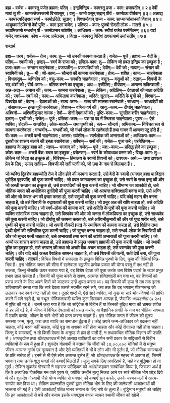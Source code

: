  **ब्रह्म** **-** **वर्चस** **-** **कामस्तु यजेत ब्रह्मण: पतिम् ।** **इन्द्रमिन्द्रिय** **-** **कामस्तु प्रजा** **-** **काम: प्रजापतीन् ॥ २॥** **देवीं मायां तु श्री** **-** **कामस्तेजस्कामो विभावसुम् ।** **वसु** **-** **कामो वसून् रुद्रान् वीर्य** **-** **कामोऽथ वीर्यवान् ॥ ३॥** **अन्नाद्य** **-** **कामस्त्वदिङ्क्षत स्वर्ग** **-** **कामोऽदिते: सुतान् ।** **विश्वान्देवान् राज्य** **-** **काम: साध्यान्संसाधको विशाम् ॥ ४॥** **आयुष्कामोऽश्विनौ देवौ पुष्टि** **-** **काम इलां यजेत् ।** **प्रतिष्ठा** **-** **काम: पुरुषो रोदसी लोक** **-** **मातरौ ॥ ५॥** **रूपाभिकामो गन्धर्वान् षी** **-** **कामोऽप्सर उर्वशीम् ।** **आधिपत्य** **-** **काम: सर्वेषां यजेत परमेष्ठिनम् ॥ ६॥** **यज्ञं यजेद् यशस्काम: कोश** **-** **काम: प्रचेतसम् ।** **विद्या** **-** **कामस्तु गिरिशं दाश्पत्यार्थ उमां सतीम् ॥ ७॥** 

**शब्दार्थ** 

**ब्रह्म—** **परम** **; वर्चस—** **तेज** **; काम: तु—** **जो उनकी कामना करता है** **; यजेत—** **पूजें** **; ब्रह्मण:—** **वेदों के** **; पतिम्—** **स्वामी को** **;** **इन्द्रम्—** **स्वर्ग के राजा को** **; इन्द्रिय-काम: तु—** **लेकिन जो प्रबल इन्द्रिय का इच्छुक है** **; प्रजा-काम:—** **सन्तान चाहनेवाला** **;** **प्रजापतीन्—** **प्रजापतियों को** **; देवीम्—** **देवी को** **; मायाम्—** **संसार की स्वामिनी को** **; तु—** **भी** **; श्री-काम:—** **सौन्दर्य की कामना** **करनेवाला** **; तेज:—** **शक्ति** **; काम:—** **चाहनेवाला** **; विभावसुम्—** **अग्निदेव को** **; वसु-काम:—** **सश्पत्ति चाहनेवाला** **; वसून्—** **वसुओं को** **; रुद्रान्—** **शिवजी के रुद्र अंशों को** **; वीर्य-काम:—** **बलिष्ठ बनने का इच्छुक** **; अथ—** **इसीलिए** **; वीर्यवान्—** **अत्यन्त** **शक्तिशाली** **; अन्न-अद्य—** **अनाज की** **; काम:—** **कामना करनेवाला** **; तु—** **लेकिन** **; अदितिम्—** **देवताओं की माता अदिति को** **;** **स्वर्ग—** **स्वर्ग की** **; काम:—** **अभिलाषा करनेवाला** **; अदिते: सुतान्—** **अदिति के पुत्रों को** **; विश्वान्—** **विश्वदेव को** **; देवान्—** **देवताओं को** **; राज्य-काम:—** **राज्य की लालसा रखनेवाले** **; साध्यान्—** **साध्यदेवों को** **; संसाधक:—** **इच्छा पूरी करनेवाला** **;** **विशाम्—** **वणिक वर्ग की** **; आयु:-काम:—** **दीर्घायु चाहनेवाला** **; अश्विनौ—** **अश्विनीकुमार नामक** **; देवौ—** **दोनों देवताओं को** **;** **पुष्टि-काम:—** **सुगठित शरीर चाहनेवाला** **; इलाम्—** **पृथ्वी को** **; यजेत्—** **पूजे** **; प्रतिष्ठा-काम:—** **यश या पद में स्थिरता** **चाहनेवाला** **; पुरुष:—** **ऐसे व्यक्ति** **; रोदसी—** **अन्तरिक्ष** **; लोक-मातरौ—** **तथा पृथ्वी को** **; रूप—** **सौन्दर्य** **; अभिकाम:—** **निश्चित रूप** **से कामना करनेवाला** **; गन्धर्वान्—** **गन्धर्वों को, जो गंधर्व लोक के रहनेवाले हैं तथा गायन में अत्यन्त पटु होते हैं** **; षी-काम:—** **अच्छी पत्नी चाहनेवाला** **; अप्सर: उर्वशीम्—** **स्वर्गलोक की अप्सराओं को** **; आधिपत्य-काम:—** **दूसरों पर शासन चलाने की** **इच्छा रखनेवाला** **; सर्वेषाम्—** **सबों की** **; यजेत—** **पूजा करे** **; परमेष्ठिनम्—** **ब्रह्माण्ड के प्रमुख ब्रह्मा को** **; यज्ञम्—** **भगवान् को** **;** **यजेत्—** **पूजे** **; यश:-काम:—** **प्रसिद्ध होने का इच्छुक** **; कोश-काम:—** **अच्छी बैंक-बचत का इच्छुक** **; प्रचेतसम्—** **स्वर्ग के** **कोषाध्यक्ष वरुण को** **; विद्या-काम: तु—** **लेकिन जो विद्या का इच्छुक हो** **; गिरिशम्—** **हिमालय के स्वामी शिवजी को** **; दाश्पत्य-** **अर्थ:—** **तथा दाश्पत्य प्रेम के लिए** **; उमाम् सतीम्—** **शिवजी की सती पत्नी को, जो उमा के नाम से विलयात हैं।** **.** 

**जो व्यक्ति निॢवशेष ब्रह्मज्योति तेज में लीन होने की कामना करता है, उसे वेदों के स्वामी** **(भगवान् ब्रह्मा या विद्वान पुरोहित बृहस्पति) की पूजा करनी चाहिए** ; **जो प्रबल कामवासना का** **इच्छुक हो, उसे स्वर्ग के राजा इन्द्र की और जो अच्छी सन्तान का इच्छुक हो, उसे प्रजापतियों** **की पूजा करनी चाहिए। जो सौभाग्य का आकांक्षी हो, उसे भौतिक जगत की अधीक्षिका** **दुर्गादेवी की पूजा करनी चाहिए। जो अत्यन्त शक्तिशाली बनना चाहे, उसे अग्नि की और जो** **केवल धन की इच्छा करता हो, उसे वसुओं की पूजा करनी चाहिए। यदि कोई महान् वीर बनना** **चाहता है, तो उसे शिवजी के रुद्रावतारों की पूजा करनी चाहिए। जो प्रचुर अन्न की राशि चाहता** **हो, उसे अदिति की पूजा करनी चाहिए। जो स्वर्ग-लोक की कामना करे, उसे अदिति के पुत्रों** **की पूजा करनी चाहिए। जो व्यक्ति सांसारिक राज्य चाहता हो, उसे विश्वदेव की और जो जनता** **में लोकप्रियता का इच्छुक हो, उसे साध्यदेव की पूजा करनी चाहिए। जो दीर्घायु की कामना** **करता हो, उसे अश्विनीकुमारों की और जो पुष्ट शरीर चाहे, उसे पृथ्वी की पूजा करनी चाहिए।** **जो अपनी नौकरी (पद) के स्थायित्व की कामना करता हो, उसे क्षितिज तथा पृथ्वी दोनों की** **सश्मिलित पूजा करनी चाहिए। जो सुन्दर बनना चाहता हो, उसे गन्धर्व-लोक के निवासियों की** **और जो सुन्दर पत्नी चाहता हो, उसे अप्सराओं तथा स्वर्ग की उर्वशी अप्सराओं की पूजा करनी** **चाहिए। जो अन्यों पर शासन करना चाहता हो, उसे ब्रह्माण्ड के प्रमुख भगवान् ब्रह्माजी की पूजा** **करनी चाहिए। जो स्थायी कीॢत का इच्छुक हो, उसे भगवान् की तथा जो अच्छी बैंक-बचत** **चाहता हो, उसे वरुणदेव की पूजा करनी चाहिए। और यदि कोई अच्छा वैवाहिक सश्बन्ध** **चाहता है, तो उसे शिवजी की पत्नी, सती देवी उमा, की पूजा करनी चाहिए।** **तात्पर्य :** विभिन्न विषयों में सफलता के इच्छुक विभिन्न पुरुषों के लिए, पूजा की विधियाँ भिन्न- भिन्न हैं। इस भौतिक जगत की सीमा में रहनेवाला बद्धजीव प्रत्येक प्रकार की योग्य वस्तु में दक्ष नहीं हो सकता, किन्तु जैसाकि ऊपर बताया गया है, वह विशेष देवता की पूजा करके उस विशेष पदार्थ के ऊपर प्रभूत प्रभाव डाल सकता है। शिवजी की पूजा करने से रावण, अत्यन्त शक्तिशाली बन गया था, वह शिवजी को प्रसन्न करने के लिए अपने शिरों को काटकर उन्हें अॢपत करता था। वह शिवजी की कृपा से तब तक इतना शक्तिशाली बनता गया कि सारे देवता उससे भयभीत रहने लगे, जब तक कि वह भगवान् श्रीरामचन्द्र को ललकार कर स्वयं नष्ट नहीं हो गया। दूसरे शब्दों में, ऐसे सारे व्यक्ति, जो कुछ या सारे भोग-विषयों की प्राप्ति करने में लगे रहते हैं, या स्थूल भौतिकतावादी व्यक्ति कुल मिलाकर अल्पज्ञ हैं, जैसाकि *भगवद्गीता* (७.२०) में पुष्टि की गई है। उसमें कहा गया है कि जो सद्विवेक से विहीन हैं या जिनकी बुदि्ध माया की भ्रामक शक्ति से हर ली गई है, वे जीवन में विभिन्न देवताओं को प्रसन्न करके, या वैज्ञानिक प्रगति के नाम पर भौतिक सवयता में उन्नति करके, जीवन के सारे भोगों को प्राप्त करना चाहते हैं। इस भौतिक जगत में जीवन की मुलय समस्या जन्म, मृत्यु, जरा तथा व्याधि का समाधान ढूँढना है। कोई अपने जन्म-अधिकार को बदलना नहीं चाहता, कोई मरना नहीं चाहता, कोई वृद्ध या अशक्त नहीं होना चाहता और कोई रोगग्रस्त नहीं होना चाहता। किन्तु ये समस्याएँ, न तो किसी देवता के अनुग्रह से हल हो पाती हैं, न तथाकथित भौतिक विज्ञान की उन्नति से। *भगवद्गीता* तथा *श्रीमद्भागवत* में ऐसे अल्पज्ञ व्यक्तियों का वर्णन सभी प्रकार के सद्विचारों से विहीन व्यक्तियों के रूप में हुआ हैं। शुकदेव गोस्वामी ने बताया कि जीवों की ८४,००,००० योनियों में से मनुष्य जीवन अत्यन्त दुर्लभ एवं मूल्यवान है और ऐसे व्यक्तियों में भी वे लोग और भी दुर्लभ हैं, जो भौतिक समस्याओं के प्रति सचेष्ट हों। इनमें से भी ऐसे लोग अत्यन्त दुर्लभ हैं, जो *श्रीमद्भागवत* के महत्त्व से अवगत हों, जिसमें भगवान् तथा उनके शुद्ध भक्तों की कथाएँ मिलती हैं। मृत्यु सबके लिए अपरिहार्य है, चाहे वह बुद्धिमान हो या मूर्ख। लेकिन शुकदेव गोस्वामी ने महाराज परीकि्षत को *मनीषी* कहकर सश्बोधित किया है, जिसका अर्थ है कि वे अत्यधिक विकसित मन वाले पुरुष थे, क्योंकि उन्होंने मृत्यु निकट आने पर सारे भौतिक भोग छोड़ दिये थे और शुकदेव गोस्वामी जैसे योग्य व्यक्ति से भगवान् की कथाएँ सुन करके, उनके चरणकमलों में आत्म-समर्पण कर दिया था। लेकिन प्रयत्नशील पुरुषों द्वारा भौतिक भोग के लिए की जानेवाली आकांक्षाओं की भत्र्सना की गई है। ऐसी आकांक्षाएँ पतित मानव समाज के लिए नशे के तुल्य हैं। बुद्धिमान मनुष्यों को चाहिए कि इन आकांक्षाओं से बचें और बजाय इसके भगवद्धाम वापस जाकर स्थायी जीवन को खोजें। 